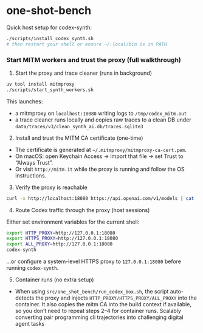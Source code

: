# one-shot-bench
Quick host setup for codex-synth:

```bash
./scripts/install_codex_synth.sh
# then restart your shell or ensure ~/.local/bin is in PATH
```

### Start MITM workers and trust the proxy (full walkthrough)

1) Start the proxy and trace cleaner (runs in background)

```bash
uv tool install mitmproxy
./scripts/start_synth_workers.sh
```

This launches:
- a mitmproxy on `localhost:18080` writing logs to `/tmp/codex_mitm.out`
- a trace cleaner runs locally and copies raw traces to a clean DB under `data/traces/v3/clean_synth_ai.db/traces.sqlite3`

2) Install and trust the MITM CA certificate (one-time)

- The certificate is generated at `~/.mitmproxy/mitmproxy-ca-cert.pem`.
- On macOS: open Keychain Access → import that file → set Trust to “Always Trust”.
- Or visit `http://mitm.it` while the proxy is running and follow the OS instructions.

3) Verify the proxy is reachable

```bash
curl -x http://localhost:18080 https://api.openai.com/v1/models | cat
```

4) Route Codex traffic through the proxy (host sessions)

Either set environment variables for the current shell:

```bash
export HTTP_PROXY=http://127.0.0.1:18080
export HTTPS_PROXY=http://127.0.0.1:18080
export ALL_PROXY=http://127.0.0.1:18080
codex-synth
```

…or configure a system-level HTTPS proxy to `127.0.0.1:18080` before running `codex-synth`.

5) Container runs (no extra setup)

- When using `src/one_shot_bench/run_codex_box.sh`, the script auto-detects the proxy and injects `HTTP_PROXY/HTTPS_PROXY/ALL_PROXY` into the container. It also copies the mitm CA into the build context if available, so you don’t need to repeat steps 2–4 for container runs.
Scalably converting pair programming cli trajectories into challenging digital agent tasks

